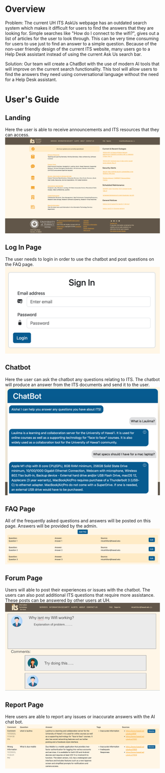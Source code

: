 <h1>Overview</h1>
Problem: The current UH ITS AskUs webpage has an outdated search system which makes it difficult for users to find the answers that they are looking for. Simple searches like "How do I connect to the wifi?", gives out a list of articles for the user to look through. This can be very time consuming for users to use just to find an answer to a simple question. Because of the non-user friendly design of the current ITS website, many users go to a Help Desk assistant instead of using the current Ask Us search bar.

Solution: Our team will create a ChatBot with the use of modern AI tools that will improve on the current search functionality. This tool will allow users to find the answers they need using conversational language without the need for a Help Desk assistant.

<h1>User's Guide</h1>

## Landing
Here the user is able to receive announcements and ITS resources that they can access.
<img src="public/landing.png">

## Log In Page
The user needs to login in order to use the chatbot and post questions on the FAQ page.
<img src="public/login.png">

## Chatbot
Here the user can ask the chatbot any questions relating to ITS. The chatbot will produce an answer from the ITS documents and send it to the user.
<img src="public/chatbot.png">

## FAQ Page
All of the frequently asked questions and answers will be posted on this page. Answers will be provided by the admin.
<img src="public/faq.png">

## Forum Page
Users will able to post their experiences or issues with the chatbot. The users can also post additional ITS questions that require more assistance. These posts can be answered by other users at UH. 
<img src="public/forum.png">

## Report Page
Here users are able to report any issues or inaccurate answers with the AI chat bot.
<img src="public/report.png">

